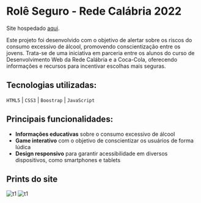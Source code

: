 # Rolê Seguro - Rede Calábria 2022

Site hospedado [aqui](https://joaolandsmann.github.io/roleSeguro/home.html).

Este projeto foi desenvolvido com o objetivo de alertar sobre os riscos do consumo excessivo de álcool, promovendo conscientização entre os jovens. Trata-se de uma iniciativa em parceria entre os alunos do curso de Desenvolvimento Web da Rede Calábria e a Coca-Cola, oferecendo informações e recursos para incentivar escolhas mais seguras.

## Tecnologias utilizadas:

`HTML5` | `CSS3` | `Boostrap` | `JavaScript`

## Principais funcionalidades:

- **Informações educativas** sobre o consumo excessivo de álcool
- **Game interativo** com o objetivo de conscientizar os usuários de forma lúdica
- **Design responsivo** para garantir acessibilidade em diversos dispositivos, como smartphones e tablets


## Prints do site

![t1](https://github.com/user-attachments/assets/217bf9ec-d167-4e22-b825-790a7a8a16d9)
![t1](https://github.com/user-attachments/assets/560b2fbe-1669-4310-b1b9-7d89e7e377f5)
